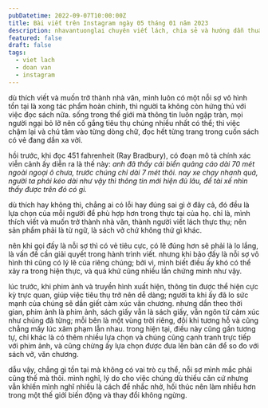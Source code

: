 ```yaml
---
pubDatetime: 2022-09-07T10:00:00Z
title: Bài viết trên Instagram ngày 05 tháng 01 năm 2023
description: nhavantuonglai chuyên viết lách, chia sẻ và hướng dẫn thuần thục khi thực hành viết lách qua những bài chia sẻ trên Instagram chính thức.
featured: false
draft: false
tags:
  - viet lach
  - doan van
  - instagram
---
```


dù thích viết và muốn trở thành nhà văn, mình luôn có một nỗi sợ vô hình tồn tại là xong tác phẩm hoàn chỉnh, thì người ta không còn hứng thú với việc đọc sách nữa. sống trong thế giới mà thông tin luôn ngập tràn, mọi người ngại bỏ lỡ nên cố gắng tiêu thụ chúng nhiều nhất có thể; thì việc chậm lại và chú tâm vào từng dòng chữ, đọc hết từng trang trong cuốn sách có vẻ đang dần xa vời.

hồi trước, khi đọc 451 fahrenheit (Ray Bradbury), có đoạn mô tả chính xác viễn cảnh ấy diễn ra là thế này: _anh đã thấy cái biển quảng cáo dài 70 mét ngoài ngoại ô chưa, trước chúng chỉ dài 7 mét thôi. nay xe chạy nhanh quá, người ta phải kéo dài như vậy thì thông tin mới hiện đủ lâu, để tài xế nhìn thấy được trên đó có gì._

dù thích hay không thì, chẳng ai có lỗi hay đúng sai gì ở đây cả, đó đều là lựa chọn của mỗi người để phù hợp hơn trong thực tại của họ. chỉ là, mình thích viết và muốn trở thành nhà văn, thành người viết lách thực thụ; nên sản phẩm phải là từ ngữ, là sách vở chứ không thứ gì khác.

nên khi gọi đấy là nỗi sợ thì có vẻ tiêu cực, có lẽ đúng hơn sẽ phải là lo lắng, là vấn đề cần giải quyết trong hành trình viết. nhưng khi bảo đấy là nỗi sợ vô hình thì cũng có lý lẽ của riêng chúng; bởi vì, mình biết điều ấy khó có thể xảy ra trong hiện thực, và quá khứ cũng nhiều lần chứng minh như vậy.

lúc trước, khi phim ảnh và truyền hình xuất hiện, thông tin được thể hiện cực kỳ trực quan, giúp việc tiêu thụ trở nên dễ dàng; người ta khi ấy đã lo sức mạnh của chúng sẽ dần giết cảm xúc văn chương. nhưng dần theo thời gian, phim ảnh là phim ảnh, sách giấy vẫn là sách giấy, vẫn ngôn từ cảm xúc như chúng đã từng; mỗi bên là một vùng trời riêng, đôi khi tương hỗ và cũng chẳng mấy lúc xâm phạm lẫn nhau. trong hiện tại, điều này cũng gần tương tự, chỉ khác là có thêm nhiều lựa chọn và chúng cũng cạnh tranh trực tiếp với phim ảnh, và cũng chừng ấy lựa chọn được đưa lên bàn cân để so đo với sách vở, văn chương.

dẫu vậy, chẳng gì tồn tại mà không có vai trò cụ thể, nỗi sợ mình mắc phải cũng thế mà thôi. mình nghĩ, lý do cho việc chúng dù thiếu căn cứ nhưng vẫn khiến mình nghĩ nhiều là cách để nhắc nhở, hối thúc nên làm nhiều hơn trong một thế giới biến động và thay đổi không ngừng.
